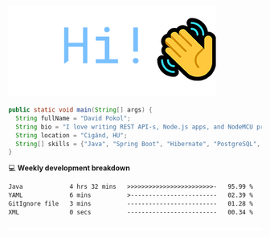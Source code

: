 ![Hi!](assets/images/hi.png)

```java
public static void main(String[] args) {
  String fullName = "David Pokol";
  String bio = "I love writing REST API-s, Node.js apps, and NodeMCU programs";
  String location = "Cigánd, HU";
  String[] skills = {"Java", "Spring Boot", "Hibernate", "PostgreSQL", "Git"};
}
```

💻 **Weekly development breakdown**
<!--START_SECTION:waka-->

```txt
Java             4 hrs 32 mins   >>>>>>>>>>>>>>>>>>>>>>>>-   95.99 %
YAML             6 mins          >------------------------   02.39 %
GitIgnore file   3 mins          -------------------------   01.28 %
XML              0 secs          -------------------------   00.34 %
```

<!--END_SECTION:waka-->

![footer](assets/images/footer.png)
